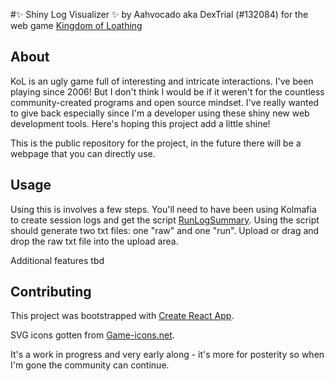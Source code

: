 #✨ Shiny Log Visualizer ✨
by Aahvocado aka DexTrial (#132084)
for the web game [Kingdom of Loathing](https://www.kingdomofloathing.com/)

## About
KoL is an ugly game full of interesting and intricate interactions. I've been playing since 2006! But I don't think I would be if it weren't for the countless community-created programs and open source mindset. I've really wanted to give back especially since I'm a developer using these shiny new web development tools. Here's hoping this project add a little shine!

This is the public repository for the project, in the future there will be a webpage that you can directly use.

## Usage
Using this is involves a few steps. You'll need to have been using Kolmafia to create session logs and get the script [RunLogSummary](https://kolmafia.us/showthread.php?22963-RunLogSummary). Using the script should generate two txt files: one "raw" and one "run". Upload or drag and drop the raw txt file into the upload area.

Additional features tbd 

## Contributing
This project was bootstrapped with [Create React App](https://github.com/facebook/create-react-app).

SVG icons gotten from [Game-icons.net](https://game-icons.net/).

It's a work in progress and very early along - it's more for posterity so when I'm gone the community can continue.